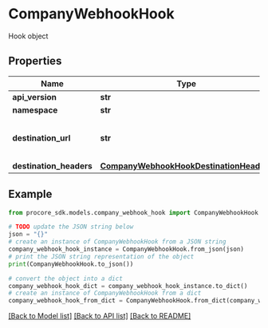 # CompanyWebhookHook

Hook object

## Properties

Name | Type | Description | Notes
------------ | ------------- | ------------- | -------------
**api_version** | **str** | API Version | 
**namespace** | **str** | Namespace | [optional] 
**destination_url** | **str** | Notification Endpoint Destination URL | 
**destination_headers** | [**CompanyWebhookHookDestinationHeaders**](CompanyWebhookHookDestinationHeaders.md) |  | [optional] 

## Example

```python
from procore_sdk.models.company_webhook_hook import CompanyWebhookHook

# TODO update the JSON string below
json = "{}"
# create an instance of CompanyWebhookHook from a JSON string
company_webhook_hook_instance = CompanyWebhookHook.from_json(json)
# print the JSON string representation of the object
print(CompanyWebhookHook.to_json())

# convert the object into a dict
company_webhook_hook_dict = company_webhook_hook_instance.to_dict()
# create an instance of CompanyWebhookHook from a dict
company_webhook_hook_from_dict = CompanyWebhookHook.from_dict(company_webhook_hook_dict)
```
[[Back to Model list]](../README.md#documentation-for-models) [[Back to API list]](../README.md#documentation-for-api-endpoints) [[Back to README]](../README.md)


